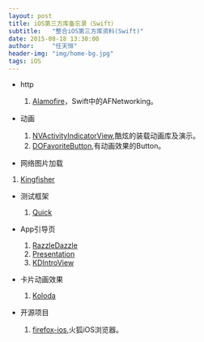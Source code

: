 ```yaml
---
layout: post
title: iOS第三方库备忘录（Swift）
subtitle:   "整合iOS第三方库资料(Swift)"
date: 2015-08-18 13:30:00
author:     "任天恒"
header-img: "img/home-bg.jpg"
tags: iOS
---
```

*	http
	1.	[Alamofire](https://github.com/Alamofire/Alamofire)，Swift中的AFNetworking。

* 动画
  1.  [NVActivityIndicatorView](https://github.com/ninjaprox/NVActivityIndicatorView),酷炫的装载动画库及演示。
  2.  [DOFavoriteButton](https://github.com/okmr-d/DOFavoriteButton),有动画效果的Button。

*	网络图片加载
  1.  [Kingfisher](https://github.com/onevcat/Kingfisher)  

* 测试框架
	1.	[Quick](https://github.com/Quick/Quick)

*	App引导页
	1.	[RazzleDazzle](https://github.com/IFTTT/RazzleDazzle)
	2.	[Presentation](https://github.com/hyperoslo/Presentation)
	3.	[KDIntroView](https://github.com/likedan/KDIntroView)

*	卡片动画效果
	1.	[Koloda](https://github.com/Yalantis/Koloda)

* 开源项目
	1.	[firefox-ios](https://github.com/mozilla/firefox-ios),火狐iOS浏览器。
